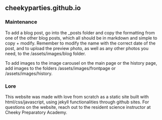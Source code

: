 ## cheekyparties.github.io

### Maintenance

To add a blog post, go into the _posts folder and copy the formatting from one of the other blog posts, which all should be in markdown and simple to copy + modify.  Remember to modify the name with the correct date of the post, and to upload the preview photo, as well as any other photos you need, to the /assets/images/blog folder.

To add images to the image carousel on the main page or the history page, add images to the folders /assets/images/frontpage or /assets/images/history.

### Lore

This website was made with love from scratch as a static site built with html/css/javascript, using jekyll functionalities through github sites.  For questions on the website, reach out to the resident science instructor at Cheeky Preparatory Academy.
